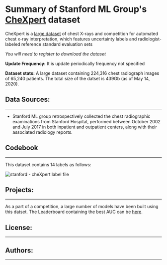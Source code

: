 # Summary of Stanford ML Group's [CheXpert](https://stanfordmlgroup.github.io/competitions/chexpert/) dataset
CheXpert is a [large dataset](https://stanfordmlgroup.github.io/competitions/chexpert/) of chest X-rays and competition for automated chest x-ray interpretation, which features uncertainty labels and radiologist-labeled reference standard evaluation sets

_You will need to register to download the dataset_

**Update Frequency:** It is update periodically frequency not specified

**Dataset stats:** A large dataset containing 224,316 chest radiograph images of 65,240 patients. The total size of the datset is 439Gb (as of May 14, 2020).

## Data Sources:
--------
* Stanford ML group retrospectively collected the chest radiographic examinations from Stanford Hospital, performed between October 2002 and July 2017 in both inpatient and outpatient centers, along with their associated radiology reports.

## Codebook
------------
This dataset contains 14 labels as follows:

![stanford - cheXpert label file](https://github.com/sfu-db/covid19-datasets/blob/master/assets/stanford-chexpert-labels.png)


## Projects:
-------------
As a part of a competition, a large number of models have been built using this datset. The Leaderboard containing the best AUC can be [here](https://stanfordmlgroup.github.io/competitions/chexpert/).

## License:
-------------

## Authors:
-------------

